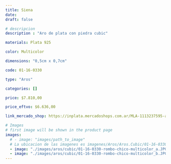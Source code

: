 ```yaml
---
title: Siena
date: 
draft: false

# descripcion
description : "Aro de plata con piedra cubic"

materials: Plata 925

color: Multicolor

dimensions: "0,5cm x 0,7cm"

code: 01-16-0330

type: "Aros"

categories: []

price: $7.810,00

price_eftvo: $6.636,00

link_mercado_shop: https://inplata.mercadoshops.com.ar/MLA-1113237595-aros-plata-925-siena-_JM

# Images
# first image will be shown in the product page
images:
  # - image: "images/path_to_image"
  # La ubicacion de las imagenes es imagenes/Aros/Aros.Cubic/01-16-0330-siena
  - image: "./images/aros/cubic/01-16-0330-rombo-chico-multicolor_a.JPG"
  - image: "./images/aros/cubic/01-16-0330-rombo-chico-multicolor_b.JPG"
---
```

